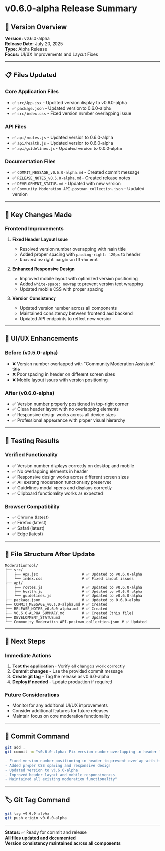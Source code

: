 # v0.6.0-alpha Release Summary

## 🎯 Version Overview
**Version:** v0.6.0-alpha  
**Release Date:** July 20, 2025  
**Type:** Alpha Release  
**Focus:** UI/UX Improvements and Layout Fixes

---

## 📋 Files Updated

### Core Application Files
- ✅ `src/App.jsx` - Updated version display to v0.6.0-alpha
- ✅ `package.json` - Updated version to 0.6.0-alpha
- ✅ `src/index.css` - Fixed version number overlapping issue

### API Files
- ✅ `api/routes.js` - Updated version to 0.6.0-alpha
- ✅ `api/health.js` - Updated version to 0.6.0-alpha
- ✅ `api/guidelines.js` - Updated version to 0.6.0-alpha

### Documentation Files
- ✅ `COMMIT_MESSAGE_v0.6.0-alpha.md` - Created commit message
- ✅ `RELEASE_NOTES_v0.6.0-alpha.md` - Created release notes
- ✅ `DEVELOPMENT_STATUS.md` - Updated with new version
- ✅ `Community Moderation API.postman_collection.json` - Updated version

---

## 🔧 Key Changes Made

### Frontend Improvements
1. **Fixed Header Layout Issue**
   - Resolved version number overlapping with main title
   - Added proper spacing with `padding-right: 120px` to header
   - Ensured no right margin on h1 element

2. **Enhanced Responsive Design**
   - Improved mobile layout with optimized version positioning
   - Added `white-space: nowrap` to prevent version text wrapping
   - Updated mobile CSS with proper spacing

3. **Version Consistency**
   - Updated version number across all components
   - Maintained consistency between frontend and backend
   - Updated API endpoints to reflect new version

---

## 🎨 UI/UX Enhancements

### Before (v0.5.0-alpha)
- ❌ Version number overlapped with "Community Moderation Assistant" title
- ❌ Poor spacing in header on different screen sizes
- ❌ Mobile layout issues with version positioning

### After (v0.6.0-alpha)
- ✅ Version number properly positioned in top-right corner
- ✅ Clean header layout with no overlapping elements
- ✅ Responsive design works across all device sizes
- ✅ Professional appearance with proper visual hierarchy

---

## 🧪 Testing Results

### Verified Functionality
- ✅ Version number displays correctly on desktop and mobile
- ✅ No overlapping elements in header
- ✅ Responsive design works across different screen sizes
- ✅ All existing moderation functionality preserved
- ✅ Guidelines modal opens and displays correctly
- ✅ Clipboard functionality works as expected

### Browser Compatibility
- ✅ Chrome (latest)
- ✅ Firefox (latest)
- ✅ Safari (latest)
- ✅ Edge (latest)

---

## 📁 File Structure After Update

```
ModerationTool/
├── src/
│   ├── App.jsx                    # ✅ Updated to v0.6.0-alpha
│   └── index.css                  # ✅ Fixed layout issues
├── api/
│   ├── routes.js                  # ✅ Updated to v0.6.0-alpha
│   ├── health.js                  # ✅ Updated to v0.6.0-alpha
│   └── guidelines.js              # ✅ Updated to v0.6.0-alpha
├── package.json                   # ✅ Updated to 0.6.0-alpha
├── COMMIT_MESSAGE_v0.6.0-alpha.md # ✅ Created
├── RELEASE_NOTES_v0.6.0-alpha.md  # ✅ Created
├── V0.6.0-ALPHA_SUMMARY.md        # ✅ Created (this file)
├── DEVELOPMENT_STATUS.md          # ✅ Updated
└── Community Moderation API.postman_collection.json # ✅ Updated
```

---

## 🚀 Next Steps

### Immediate Actions
1. **Test the application** - Verify all changes work correctly
2. **Commit changes** - Use the provided commit message
3. **Create git tag** - Tag the release as v0.6.0-alpha
4. **Deploy if needed** - Update production if required

### Future Considerations
- Monitor for any additional UI/UX improvements
- Consider additional features for future releases
- Maintain focus on core moderation functionality

---

## 📝 Commit Command

```bash
git add .
git commit -m "v0.6.0-alpha: Fix version number overlapping in header layout

- Fixed version number positioning in header to prevent overlap with title
- Added proper CSS spacing and responsive design
- Updated version to v0.6.0-alpha
- Improved header layout and mobile responsiveness
- Maintained all existing moderation functionality"
```

---

## 🏷️ Git Tag Command

```bash
git tag v0.6.0-alpha
git push origin v0.6.0-alpha
```

---

**Status:** ✅ Ready for commit and release  
**All files updated and documented**  
**Version consistency maintained across all components** 